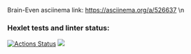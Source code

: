 Brain-Even asciinema link: https://asciinema.org/a/526637
\n
### Hexlet tests and linter status:
[![Actions Status](https://github.com/Taumaturgist/backend-project-44/workflows/hexlet-check/badge.svg)](https://github.com/Taumaturgist/backend-project-44/actions)
<a href="https://codeclimate.com/github/Taumaturgist/backend-project-44/maintainability"><img src="https://api.codeclimate.com/v1/badges/03b5fb335e1fc3cc3a9c/maintainability" /></a>